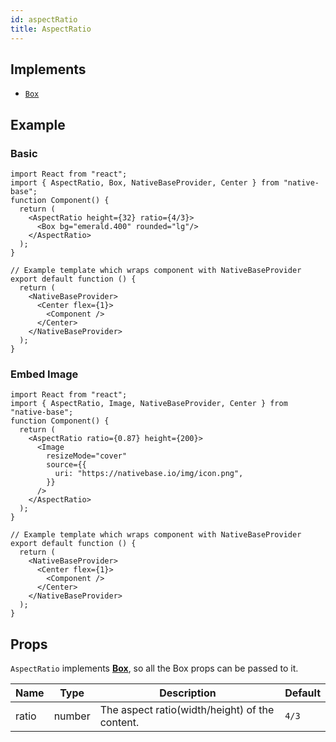 ```yaml
---
id: aspectRatio
title: AspectRatio
---
```


## Implements

- [`Box`](box.md)

## Example

### Basic

```SnackPlayer name=AspectRatio%20Example
import React from "react";
import { AspectRatio, Box, NativeBaseProvider, Center } from "native-base";
function Component() {
  return (
    <AspectRatio height={32} ratio={4/3}>
      <Box bg="emerald.400" rounded="lg"/>
    </AspectRatio>
  );
}

// Example template which wraps component with NativeBaseProvider
export default function () {
  return (
    <NativeBaseProvider>
      <Center flex={1}>
        <Component />
      </Center>
    </NativeBaseProvider>
  );
}
```

### Embed Image

```SnackPlayer name=AspectRatio%20ExampleEmbedImage
import React from "react";
import { AspectRatio, Image, NativeBaseProvider, Center } from "native-base";
function Component() {
  return (
    <AspectRatio ratio={0.87} height={200}>
      <Image
        resizeMode="cover"
        source={{
          uri: "https://nativebase.io/img/icon.png",
        }}
      />
    </AspectRatio>
  );
}

// Example template which wraps component with NativeBaseProvider
export default function () {
  return (
    <NativeBaseProvider>
      <Center flex={1}>
        <Component />
      </Center>
    </NativeBaseProvider>
  );
}

```

## Props

`AspectRatio` implements **[Box](box.md)**, so all the Box props can be passed to it.

| Name  | Type   | Description                                    | Default |
| ----- | ------ | ---------------------------------------------- | ------- |
| ratio | number | The aspect ratio(width/height) of the content. | `4/3`   |
